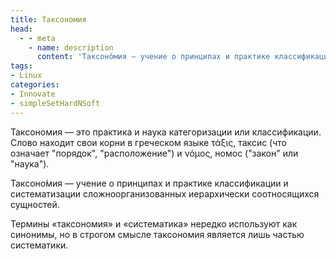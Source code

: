 ```yaml
---
title: Таксономия
head:
  - - meta
    - name: description
      content: 'Таксоно́мия — учение о принципах и практике классификации и систематизации сложноорганизованных иерархически соотносящихся сущностей'
tags:
- Linux
categories:
- Innovate
- simpleSetHardNSoft
---
```


Таксономия — это практика и наука категоризации или классификации. Слово находит свои корни в греческом языке τάξις, таксис (что означает "порядок", "расположение") и νόμος, номос ("закон" или "наука").

Таксоно́мия — учение о принципах и практике классификации и систематизации сложноорганизованных иерархически соотносящихся сущностей.

Термины «таксономия» и «систематика» нередко используют как синонимы, но в строгом смысле таксономия является лишь частью систематики.
